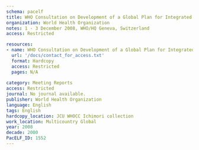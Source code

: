 ```yaml
---
schema: pacelf
title: WHO Consultation on Development of a Global Plan for Integrated Vector Management
organization: World Health Organization
notes: 1 - 3 December 2008, WHO/HQ Geneva, Switzerland
access: Restricted

resources:
- name: WHO Consultation on Development of a Global Plan for Integrated Vector Management
  url: '/docs/contact_for_access.txt'
  format: Hardcopy
  access: Restricted
  pages: N/A
 
category: Meeting Reports
access: Restricted
journal: No journal available.
publisher: World Health Organization
language: English 
tags: English 
hardcopy_location: JCU WHOCC Ichimori collection
work_location: Multicountry Global
year: 2008
decade: 2000
PacELF_ID: 1552
---
```

